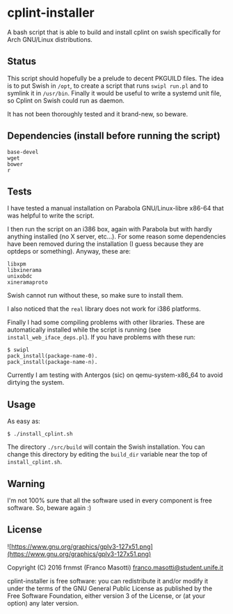 # cplint-installer
A bash script that is able to build and install cplint on swish
specifically for Arch GNU/Linux distributions.

## Status
This script should hopefully be a prelude to decent PKGUILD files. The idea is 
to put Swish in `/opt`, to create a script that runs `swipl run.pl` and to 
symlink it in `/usr/bin`. Finally it would be useful to write a systemd unit 
file, so Cplint on Swish could run as daemon.

It has not been thoroughly tested and it brand-new, so beware.

## Dependencies (install before running the script)
```
base-devel
wget
bower
r
```

## Tests
I have tested a manual installation on Parabola GNU/Linux-libre x86-64
that was helpful to write the script.

I then run the script on an i386 box, again with Parabola but with
hardly anything installed (no X server, etc...). For some reason
some dependencies have been removed during the installation (I guess because
they are optdeps or something).
Anyway, these are:
```
libxpm
libxinerama
unixobdc
xineramaproto
```
Swish cannot run without these, so make sure to install them.

I also noticed that the `real` library does not work for i386 platforms.

Finally I had some compiling problems with other libraries. These are
automatically installed while the script is running 
(see `install_web_iface_deps.pl`). If you have problems with these run:
```
$ swipl
pack_install(package-name-0).
pack_install(package-name-n).
```

Currently I am testing with Antergos (sic) on qemu-system-x86_64
to avoid dirtying the system.

## Usage
As easy as:
```
$ ./install_cplint.sh
```
The directory `./src/build` will contain the Swish installation. You can change 
this directory by editing the `build_dir` variable near the top of 
`install_cplint.sh`.

## Warning
I'm not 100% sure that all the software used in
every component is free software. So, beware again :)

## License
![https://www.gnu.org/graphics/gplv3-127x51.png](https://www.gnu.org/graphics/gplv3-127x51.png)

Copyright (C) 2016 frnmst (Franco Masotti) <franco.masotti@student.unife.it>

cplint-installer is free software: you can redistribute it and/or modify it 
under the terms of the GNU General Public License as published by the Free Software 
Foundation, either version 3 of the License, or (at your option) any later 
version.
